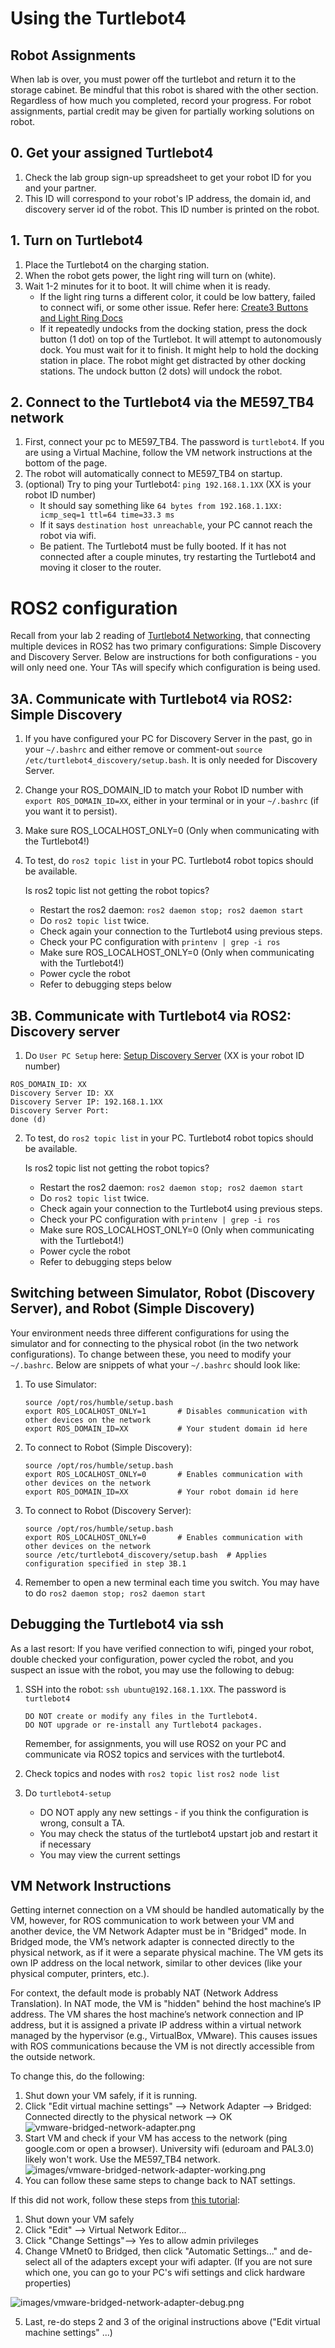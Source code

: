 # Using the Turtlebot4

## Robot Assignments
When lab is over, you must power off the turtlebot and return it to the storage cabinet. Be mindful that this robot is shared with the other section. Regardless of how much you completed, record your progress. For robot assignments, partial credit may be given for partially working solutions on robot.

## 0. Get your assigned Turtlebot4
1. Check the lab group sign-up spreadsheet to get your robot ID for you and your partner.
2. This ID will correspond to your robot's IP address, the domain id, and discovery server id of the robot. This ID number is printed on the robot.

## 1. Turn on Turtlebot4
1. Place the Turtlebot4 on the charging station.
1. When the robot gets power, the light ring will turn on (white).
1. Wait 1-2 minutes for it to boot. It will chime when it is ready.
    - If the light ring turns a different color, it could be low battery, failed to connect wifi, or some other issue. Refer here: [Create3 Buttons and Light Ring Docs](https://iroboteducation.github.io/create3_docs/hw/face/)
    - If it repeatedly undocks from the docking station, press the dock button (1 dot) on top of the Turtlebot. It will attempt to autonomously dock. You must wait for it to finish. It might help to hold the docking station in place. The robot might get distracted by other docking stations. The undock button (2 dots) will undock the robot.

## 2. Connect to the Turtlebot4 via the ME597_TB4 network
1. First, connect your pc to ME597_TB4. The password is `turtlebot4`. If you are using a Virtual Machine, follow the VM network instructions at the bottom of the page.
1. The robot will automatically connect to ME597_TB4 on startup. 
1. (optional) Try to ping your Turtlebot4: `ping 192.168.1.1XX` (XX is your robot ID number)
    - It should say something like `64 bytes from 192.168.1.1XX: icmp_seq=1 ttl=64 time=33.3 ms`
    - If it says `destination host unreachable`, your PC cannot reach the robot via wifi.
    - Be patient. The Turtlebot4 must be fully booted. If it has not connected after a couple minutes, try restarting the Turtlebot4 and moving it closer to the router.

# ROS2 configuration
Recall from your lab 2 reading of [Turtlebot4 Networking](https://turtlebot.github.io/turtlebot4-user-manual/setup/networking.html), that connecting multiple devices in ROS2 has two primary configurations: Simple Discovery and Discovery Server. Below are instructions for both configurations - you will only need one. Your TAs will specify which configuration is being used.  

## 3A. Communicate with Turtlebot4 via ROS2: Simple Discovery
1. If you have configured your PC for Discovery Server in the past, go in your `~/.bashrc` and either remove or comment-out `source /etc/turtlebot4_discovery/setup.bash`. It is only needed for Discovery Server.

2. Change your ROS_DOMAIN_ID to match your Robot ID number with `export ROS_DOMAIN_ID=XX`, either in your terminal or in your `~/.bashrc` (if you want it to persist).

3. Make sure ROS_LOCALHOST_ONLY=0 (Only when communicating with the Turtlebot4!)

4. To test, do `ros2 topic list` in your PC. Turtlebot4 robot topics should be available.

    Is ros2 topic list not getting the robot topics?
    - Restart the ros2 daemon: `ros2 daemon stop; ros2 daemon start`
    - Do `ros2 topic list` twice.
    - Check again your connection to the Turtlebot4 using previous steps.
    - Check your PC configuration with `printenv | grep -i ros`
    - Make sure ROS_LOCALHOST_ONLY=0 (Only when communicating with the Turtlebot4!)
    - Power cycle the robot
    - Refer to debugging steps below

## 3B. Communicate with Turtlebot4 via ROS2: Discovery server
1. Do `User PC Setup` here: [Setup Discovery Server](https://turtlebot.github.io/turtlebot4-user-manual/setup/discovery_server.html#user-pc) (XX is your robot ID number)
```
ROS_DOMAIN_ID: XX
Discovery Server ID: XX
Discovery Server IP: 192.168.1.1XX
Discovery Server Port:
done (d)
```
2. To test, do `ros2 topic list` in your PC. Turtlebot4 robot topics should be available.

    Is ros2 topic list not getting the robot topics?
    - Restart the ros2 daemon: `ros2 daemon stop; ros2 daemon start`
    - Do `ros2 topic list` twice.
    - Check again your connection to the Turtlebot4 using previous steps.
    - Check your PC configuration with `printenv | grep -i ros`
    - Make sure ROS_LOCALHOST_ONLY=0 (Only when communicating with the Turtlebot4!)
    - Power cycle the robot
    - Refer to debugging steps below

## Switching between Simulator, Robot (Discovery Server), and Robot (Simple Discovery)
Your environment needs three different configurations for using the simulator and for connecting to the physical robot (in the two network configurations). To change between these, you need to modify your `~/.bashrc`. Below are snippets of what your `~/.bashrc` should look like:

1. To use Simulator:
    ```
    source /opt/ros/humble/setup.bash
    export ROS_LOCALHOST_ONLY=1       # Disables communication with other devices on the network
    export ROS_DOMAIN_ID=XX           # Your student domain id here
    ```
2. To connect to Robot (Simple Discovery):
    ```
    source /opt/ros/humble/setup.bash
    export ROS_LOCALHOST_ONLY=0       # Enables communication with other devices on the network
    export ROS_DOMAIN_ID=XX           # Your robot domain id here
    ```

3. To connect to Robot (Discovery Server):
    ```
    source /opt/ros/humble/setup.bash
    export ROS_LOCALHOST_ONLY=0       # Enables communication with other devices on the network
    source /etc/turtlebot4_discovery/setup.bash  # Applies configuration specified in step 3B.1 
    ```

3. Remember to open a new terminal each time you switch. You may have to do `ros2 daemon stop; ros2 daemon start`

## Debugging the Turtlebot4 via ssh
As a last resort: If you have verified connection to wifi, pinged your robot, double checked your configuration, power cycled the robot, and you suspect an issue with the robot, you may use the following to debug:
1. SSH into the robot: `ssh ubuntu@192.168.1.1XX`. The password is `turtlebot4`

    ```
    DO NOT create or modify any files in the Turtlebot4.
    DO NOT upgrade or re-install any Turtlebot4 packages. 
    ```` 

    Remember, for assignments, you will use ROS2 on your PC and communicate via ROS2 topics and services with the turtlebot4.
1. Check topics and nodes with `ros2 topic list` `ros2 node list`
1. Do `turtlebot4-setup` 
    - DO NOT apply any new settings - if you think the configuration is wrong, consult a TA.
    - You may check the status of the turtlebot4 upstart job and restart it if necessary
    - You may view the current settings


## VM Network Instructions
Getting internet connection on a VM should be handled automatically by the VM, however, for ROS communication to work between your VM and another device, the VM Network Adapter must be in "Bridged" mode. In Bridged mode, the VM’s network adapter is connected directly to the physical network, as if it were a separate physical machine. The VM gets its own IP address on the local network, similar to other devices (like your physical computer, printers, etc.). 

For context, the default mode is probably NAT (Network Address Translation). In NAT mode, the VM is "hidden" behind the host machine’s IP address. The VM shares the host machine’s network connection and IP address, but it is assigned a private IP address within a virtual network managed by the hypervisor (e.g., VirtualBox, VMware). This causes issues with ROS communications because the VM is not directly accessible from the outside network.

To change this, do the following:
1. Shut down your VM safely, if it is running.
2. Click "Edit virtual machine settings" --> Network Adapter --> Bridged: Connected directly to the physical network --> OK 
![vmware-bridged-network-adapter.png](images/vmware-bridged-network-adapter.png)
3. Start VM and check if your VM has access to the network (ping google.com or open a browser). University wifi (eduroam and PAL3.0) likely won't work. Use the ME597_TB4 network.
![images/vmware-bridged-network-adapter-working.png](images/vmware-bridged-network-adapter-working.png)
4. You can follow these same steps to change back to NAT settings.

If this did not work, follow these steps from [this tutorial](https://onlinecomputertips.com/support-categories/pc-troubleshooting/vmware-workstation-bridged-connection-fix/):
1. Shut down your VM safely
1. Click "Edit" --> Virtual Network Editor...
1. Click "Change Settings"--> Yes to allow admin privileges
1. Change VMnet0 to Bridged, then click "Automatic Settings..." and de-select all of the adapters except your wifi adapter. (If you are not sure which one, you can go to your PC's wifi settings and click hardware properties)

![images/vmware-bridged-network-adapter-debug.png](images/vmware-bridged-network-adapter-debug.png)

5. Last, re-do steps 2 and 3 of the original instructions above ("Edit virtual machine settings" ...)